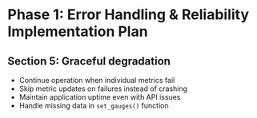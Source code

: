 # Phase 1: Error Handling & Reliability Implementation Plan

## Section 5: Graceful degradation
- Continue operation when individual metrics fail
- Skip metric updates on failures instead of crashing
- Maintain application uptime even with API issues
- Handle missing data in `set_gauges()` function